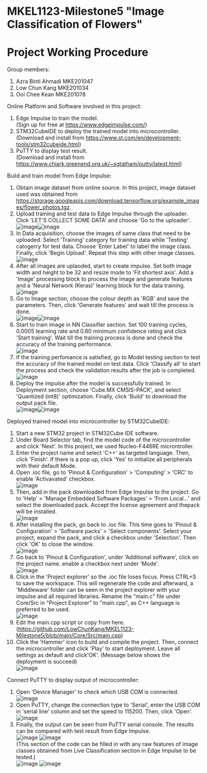 # MKEL1123-Milestone5 "Image Classification of Flowers"
# Project Working Procedure
Group members: 
1. Azra Binti Ahmadi MKE201047
2. Low Chun Kang MKE201034
3. Ooi Chee Kean MKE201078

Online Platform and Software involved in this project:
1. Edge Impulse to train the model. <br /> (Sign up for free at https://www.edgeimpulse.com/)
2. STM32CubeIDE to deploy the trained model into microcontroller. <br /> (Download and install from https://www.st.com/en/development-tools/stm32cubeide.html)
3. PuTTY to display test result. <br /> (Download and install from https://www.chiark.greenend.org.uk/~sgtatham/putty/latest.html)

Build and train model from Edge Impulse:
1. Obtain image dataset from online source. In this project, image dataset used was obtained from https://storage.googleapis.com/download.tensorflow.org/example_images/flower_photos.tgz.
2. Upload training and test data to Edge Impulse through the uploader. Click 'LET'S COLLECT SOME DATA' and choose 'Go to the uploader'. <br /> ![image](https://user-images.githubusercontent.com/82256749/122092767-e3320d80-ce3c-11eb-94c5-dbc22e5182b2.png)![image](https://user-images.githubusercontent.com/82256749/122093204-65bacd00-ce3d-11eb-859f-9ad8263e2e23.png)
3. In Data acquisition, choose the images of same class that need to be uploaded. Select 'Training' category for training data while 'Testing' catogerry for test data. Choose 'Enter Label' to label the image class. Finally, click 'Begin Upload'. Repeat this step with other image classes. <br /> ![image](https://user-images.githubusercontent.com/82256749/122094420-c0a0f400-ce3e-11eb-8ad3-0256e82e9db2.png)
4. After all images are uplaoded, start to create impulse. Set both image width and height to be 32 and resize mode to 'Fit shortest axis'. Add a 'Image' processing block to process the image and generate features and a 'Neural Network (Keras)' learning block for the data training. <br /> ![image](https://user-images.githubusercontent.com/82256749/122095557-1fb33880-ce40-11eb-910c-6296d7c245ef.png)
5. Go to Image section, choose the colour depth as 'RGB' and save the parameters. Then, click 'Generate features' and wait till the process is done. <br /> ![image](https://user-images.githubusercontent.com/82256749/122096079-ba137c00-ce40-11eb-9cea-7cec16bdb055.png)![image](https://user-images.githubusercontent.com/82256749/122096118-c8fa2e80-ce40-11eb-99bc-16defa6eebfb.png)
6. Start to train image in NN Classifier section. Set 100 training cycles, 0.0005 learning rate and 0.60 minimum confidence rating and click 'Start training'. Wait till the training process is done and check the accuracy of the training performance. <br /> ![image](https://user-images.githubusercontent.com/82256749/122097207-feebe280-ce41-11eb-945b-fbc61c151f26.png)
7. If the training perfomance is satisfied, go to Model testing section to test the accuracy of the trained model on test data. Click 'Classify all' to start the process and check the validation results after the job is completed. <br /> ![image](https://user-images.githubusercontent.com/82256749/122097738-97826280-ce42-11eb-91e7-a145617eaa34.png)
8. Deploy the impulse after the model is successfully trained. In Deployment section, choose 'Cube.MX CMSIS-PACK', and select 'Quantized (int8)' optimization. Finally, click 'Build' to download the output pack file. <br />  ![image](https://user-images.githubusercontent.com/82256749/122098528-8be36b80-ce43-11eb-96e1-7d21101d7eb5.png)![image](https://user-images.githubusercontent.com/82256749/122098578-9c93e180-ce43-11eb-8dfa-7700be397e5e.png)

Deployed trained model into microcontroller by STM32CubeIDE:
1. Start a new STM32 project in STM32Cube IDE software.
2. Under Board Selector tab, find the model code of the microcontroller and click 'Next'. In this project, we used Nucleo-F446RE microntroller.
3. Enter the project name and select 'C++' as targeted language. Then, click 'Finish'. If there is a pop up, click 'Yes' to initialize all peripherals with their default Mode.
4. Open .ioc file, go to 'Pinout & Configuration' > 'Computing' > 'CRC' to enable 'Activavated' checkbox. <br /> ![image](https://user-images.githubusercontent.com/82256749/122222573-fac4d100-cee4-11eb-8921-61ecb2e7e7d3.png)
5. Then, add in the pack downloaded from Edge Impulse to the project. Go to 'Help' > 'Manage Embedded Software Packages' > 'From Local...' and select the downloaded pack. Accept the license agreement and thepack will be installed. <br /> ![image](https://user-images.githubusercontent.com/82256749/122222796-2d6ec980-cee5-11eb-9284-5b426ed17b4a.png)
6. After installing the pack, go back to .ioc file. This time goes to 'Pinout & Configuration' > 'Software packs' > 'Select components'. Select your project, expand the pack, and click a checkbox under 'Selection'. Then click 'OK' to close the window. <br /> ![image](https://user-images.githubusercontent.com/82256749/122224923-2943ab80-cee7-11eb-99d9-cac74449dfc7.png)
7. Go back to 'Pinout & Configuration', under 'Additional software', click on the project name. enable a checkbox next under 'Mode'. <br /> ![image](https://user-images.githubusercontent.com/82256749/122226915-fbf7fd00-cee8-11eb-9187-f22ca28ba461.png)
8. Click in the 'Project explorer' so the .ioc file loses focus. Press CTRL+S to save the workspace. This will regenerate the code and afterward, a 'Middleware' folder can be seen in the project explorer with your impulse and all required libraries. Rename the "main.c" file under Core/Src in "Project Explorer" to "main.cpp", as C++ language is preferred to be used. <br /> ![image](https://user-images.githubusercontent.com/82256749/122232464-d6212700-ceed-11eb-82e1-6e0d7f801c82.png)
9. Edit the main.cpp script or copy from here. (https://github.com/LowChunKang/MKEL1123-Milestone5/blob/main/Core/Src/main.cpp)
10. Click the 'Hammer' icon to build and compile the project. Then, connect the microcontroller and click 'Play' to start deployment. Leave all settings as default and click'OK'. (Message below shows the deployment is succeed) <br /> ![image](https://user-images.githubusercontent.com/82256749/122233989-0e753500-ceef-11eb-93c2-59cf0a00a4c5.png)

Connect PuTTY to display output of microcontroller:
1. Open 'Device Manager' to check which USB COM is connected. <br /> ![image](https://user-images.githubusercontent.com/82256749/122234459-76c41680-ceef-11eb-87e1-acd8b136fee2.png)
2. Open PuTTY, change the connection type to 'Serial', enter the USB COM in 'serial line' column and set the speed to 115200. Then, click 'Open'. <br /> ![image](https://user-images.githubusercontent.com/82256749/122234890-d15d7280-ceef-11eb-8b3a-18b1b22147ad.png)
3. Finally, the output can be seen from PuTTY serial console. The results can be compared with test result from Edge Impulse. <br /> ![image](https://user-images.githubusercontent.com/82256749/122235462-4c268d80-cef0-11eb-8102-bc5695875ae4.png) ![image](https://user-images.githubusercontent.com/82256749/122235557-5f395d80-cef0-11eb-8921-59de1f7b8a54.png) <br /> 
(This section of the code can be filled in with any raw features of image classes obtained from Live Classification section in Edge Impulse to be tested.) <br /> ![image](https://user-images.githubusercontent.com/82256749/122235596-67919880-cef0-11eb-9bed-2ea393f507c2.png) ![image](https://user-images.githubusercontent.com/82256749/122235639-6fe9d380-cef0-11eb-8c4c-ba9c760f4076.png)
